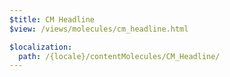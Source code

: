 ```yaml
---
$title: CM Headline
$view: /views/molecules/cm_headline.html

$localization:
  path: /{locale}/contentMolecules/CM_Headline/
---
```

